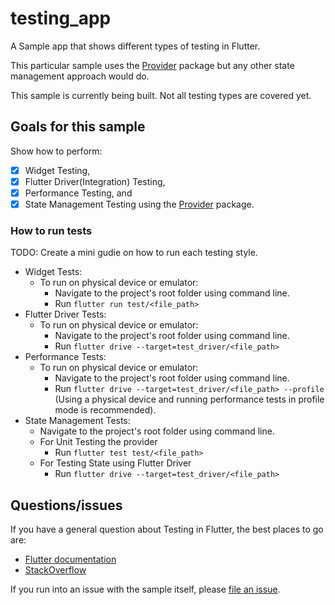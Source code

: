 # testing_app

A Sample app that shows different types of testing in Flutter.

This particular sample uses the [Provider][] package but any other state management approach
would do.

[provider]: https://pub.dev/packages/provider

This sample is currently being built. Not all testing types are covered yet.

## Goals for this sample

Show how to perform:

- [X] Widget Testing,
- [X] Flutter Driver(Integration) Testing,
- [X] Performance Testing, and
- [X] State Management Testing using the [Provider][] package.

### How to run tests
TODO: Create a mini gudie on how to run each testing style.
- Widget Tests:
  - To run on physical device or emulator:
    - Navigate to the project's root folder using command line.
    - Run `flutter run test/<file_path>`
- Flutter Driver Tests:
  - To run on physical device or emulator:
    - Navigate to the project's root folder using command line.
    - Run `flutter drive --target=test_driver/<file_path>`
- Performance Tests:
  - To run on physical device or emulator:
    - Navigate to the project's root folder using command line.
    - Run `flutter drive --target=test_driver/<file_path> --profile` (Using a physical device and running performance tests in profile mode is recommended).
- State Management Tests:  
  - Navigate to the project's root folder using command line.
  - For Unit Testing the provider
    - Run `flutter test test/<file_path>`
  - For Testing State using Flutter Driver
    - Run `flutter drive --target=test_driver/<file_path>`
    
## Questions/issues

If you have a general question about Testing in Flutter, the best places to go are:

- [Flutter documentation](https://flutter.dev/)
- [StackOverflow](https://stackoverflow.com/questions/tagged/flutter)

If you run into an issue with the sample itself, please
[file an issue](https://github.com/flutter/samples/issues).
